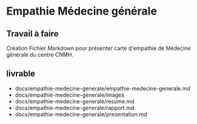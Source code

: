 # Empathie Médecine générale
## Travail à faire 
Création Fichier Markdown pour présenter carte d'empathie de Médecine générale du centre CNMH.


## livrable 
  - docs/empathie-medecine-generale/empathie-medecine-generale.md
  - docs/empathie-medecine-generale/images
  - docs/empathie-medecine-generale/resume.md
  - docs/empathie-medecine-generale/rapport.md
  - docs/empathie-medecine-generale/presentation.md